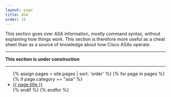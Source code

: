 ```yaml
---
layout: page
title: ASA
order: 15
---
```


This section goes over ASA information, mostly command syntax, without explaining how things work. This section is therefore more useful as a cheat sheet than as a source of knowledge about how Cisco ASAs operate.

***

__This section is under construction__

***

<ul>
{% assign pages = site.pages | sort: 'order' %}
{% for page in pages %}
  {% if page.category == "asa" %}
<li><a href="{{ page.url }}">{{ page.title }}</a></li>
  {% endif %}
{% endfor %}
</ul>